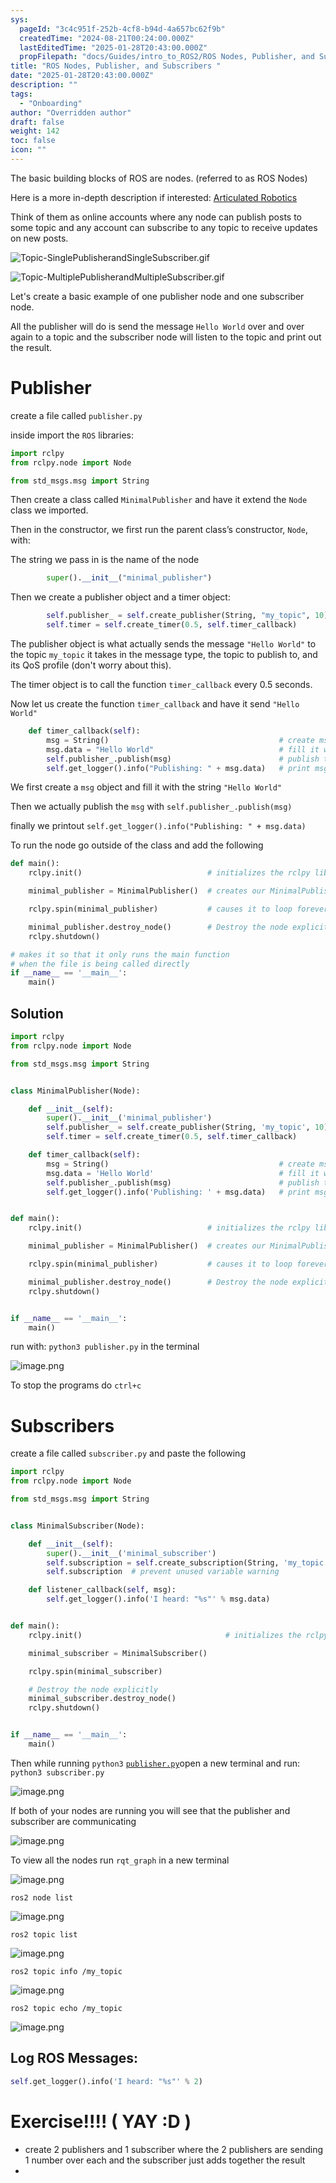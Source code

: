 ```yaml
---
sys:
  pageId: "3c4c951f-252b-4cf8-b94d-4a657bc62f9b"
  createdTime: "2024-08-21T00:24:00.000Z"
  lastEditedTime: "2025-01-28T20:43:00.000Z"
  propFilepath: "docs/Guides/intro_to_ROS2/ROS Nodes, Publisher, and Subscribers .md"
title: "ROS Nodes, Publisher, and Subscribers "
date: "2025-01-28T20:43:00.000Z"
description: ""
tags:
  - "Onboarding"
author: "Overridden author"
draft: false
weight: 142
toc: false
icon: ""
---
```


The basic building blocks of ROS are nodes. (referred to as ROS Nodes)

Here is a more in-depth description if interested: [Articulated Robotics](https://articulatedrobotics.xyz/tutorials/ready-for-ros/ros-overview#2-nodes)

Think of them as online accounts where any node can publish posts to some topic and any account can subscribe to any topic to receive updates on new posts.

![Topic-SinglePublisherandSingleSubscriber.gif](https://docs.ros.org/en/humble/_images/Topic-SinglePublisherandSingleSubscriber.gif)

![Topic-MultiplePublisherandMultipleSubscriber.gif](https://docs.ros.org/en/humble/_images/Topic-MultiplePublisherandMultipleSubscriber.gif)

Let's create a basic example of one publisher node and one subscriber node.

All the publisher will do is send the message `Hello World` over and over again to a topic and the subscriber node will listen to the topic and print out the result.

# Publisher

create a file called `publisher.py` 

inside import the `ROS` libraries:

```python
import rclpy
from rclpy.node import Node

from std_msgs.msg import String
```

Then create a class called `MinimalPublisher` and have it extend the `Node` class we imported.

Then in the constructor, we first run the parent class’s constructor, `Node`, with:

The string we pass in is the name of the node

```python
        super().__init__("minimal_publisher")
```

Then we create a publisher object and a timer object:

```python
        self.publisher_ = self.create_publisher(String, "my_topic", 10)
        self.timer = self.create_timer(0.5, self.timer_callback)
```

The publisher object is what actually sends the message `"Hello World"` to the topic `my_topic` it takes in the message type, the topic to publish to, and its QoS profile (don't worry about this).

The timer object is to call the function `timer_callback` every 0.5 seconds.

Now let us create the function `timer_callback` and have it send `"Hello World"`

```python
    def timer_callback(self):
        msg = String()                                      # create msg object
        msg.data = "Hello World"                            # fill it with data
        self.publisher_.publish(msg)                        # publish the message
        self.get_logger().info("Publishing: " + msg.data)   # print msg
```

We first create a `msg` object and fill it with the string `"Hello World"`

Then we actually publish the `msg` with `self.publisher_.publish(msg)`

finally we printout `self.get_logger().info("Publishing: " + msg.data)`

To run the node go outside of the class and add the following

```python
def main():
    rclpy.init()                            # initializes the rclpy library

    minimal_publisher = MinimalPublisher()  # creates our MinimalPublisher object

    rclpy.spin(minimal_publisher)           # causes it to loop forever

    minimal_publisher.destroy_node()        # Destroy the node explicitly
    rclpy.shutdown()

# makes it so that it only runs the main function
# when the file is being called directly
if __name__ == '__main__': 
    main()
```

## Solution

```python
import rclpy
from rclpy.node import Node

from std_msgs.msg import String


class MinimalPublisher(Node):

    def __init__(self):
        super().__init__('minimal_publisher')
        self.publisher_ = self.create_publisher(String, 'my_topic', 10)
        self.timer = self.create_timer(0.5, self.timer_callback)

    def timer_callback(self):
        msg = String()                                      # create msg object
        msg.data = 'Hello World'                            # fill it with data
        self.publisher_.publish(msg)                        # publish the message
        self.get_logger().info('Publishing: ' + msg.data)   # print msg


def main():
    rclpy.init()                            # initializes the rclpy library

    minimal_publisher = MinimalPublisher()  # creates our MinimalPublisher object

    rclpy.spin(minimal_publisher)           # causes it to loop forever

    minimal_publisher.destroy_node()        # Destroy the node explicitly
    rclpy.shutdown()


if __name__ == '__main__':
    main()
```

run with: `python3 publisher.py` in the terminal

![image.png](https://prod-files-secure.s3.us-west-2.amazonaws.com/d518164a-d88e-44d1-a4ee-3adb3bd8bce0/9214accb-ad5b-44f1-a31c-b3167c59138b/image.png?X-Amz-Algorithm=AWS4-HMAC-SHA256&X-Amz-Content-Sha256=UNSIGNED-PAYLOAD&X-Amz-Credential=ASIAZI2LB4663V2TJ2EY%2F20250225%2Fus-west-2%2Fs3%2Faws4_request&X-Amz-Date=20250225T190258Z&X-Amz-Expires=3600&X-Amz-Security-Token=IQoJb3JpZ2luX2VjEBIaCXVzLXdlc3QtMiJIMEYCIQDpw3vbBZUe6Bg8ceUJ1KF8AQcV6WBiEACOG4fyMPRx%2BQIhANyeyCwe5A03uV33Cqb5I%2FpvGaFaUNOw8UvOdek4gy8SKv8DCEsQABoMNjM3NDIzMTgzODA1Igxp8IkvC7WhLqslKd8q3AOS5rtjHRKpprUKJgInI5sgmMCcmk5HZves%2FmPzAVuXpHqgmMQxJGSYwKkd8EVWO1Z8a3%2B8WWN%2FY4qRplmkk8%2BwWLeBLTF5O8PqwarCzfWMEQRXFi0l6uYP4dxtMyvo8ePVci3pp6%2Bu9dX9VqB%2FHsxneXLsjQuBUyQMm0ZyRPAxvbTGjr3f5aURwsMT%2B9gw9slooVpttHmupMIKQSM5VN0lygDchA4WrOMYHdCDElYEEwVzx7f5WDFitZiqyF6V2Yl3kJYyVCONdZTKZy47HhN0MAUlVx%2FcGF3OS0biDZWONf9TXiTH8%2FZ6RVeSYzZBswsjhBv7AuZM4unYqT4qvw8%2FKcOSSYJR0dc8QLU%2BEwkKjvBE8AsAMgiulizBy6TiW2Okb3GQXlKX1Fm0H0UAcTLWEdnkh%2FQ%2BE2AxxlX7aFvEC4%2BuwFCzUX2MT0o%2FwZ7s4bFa2iX3T8thf8xBvdySvIMNztNNrBw0FJNkdThEJa%2FOZvkMMC%2B7g39pZZxlwxHYYCwqQT9wZZTFMuWeXrEpGllWCoFrUUxoqHMl%2BDC3p8sKbXF8dpxV%2F963zL2O3C%2F5VKp5j5O2fsBbZIDrZPotsS6R5WhJ3rAfdhE7FKx%2FlIbY9Gn5mi7LBdSlLoPStDCHjfi9BjqkAW2ImeYxIVFjdapsCd1heCIAZyqLZDhq4yPnfuoLyqlyx%2BPjQZH7Zxh6j26rhmJ6wvbB635hYDEvV%2BzGcIhpz4p6IocHCCg3Xhz%2FLjeL4FySSBm6%2FUkIPZt4EhwLO%2FM1bDO0kRLVnR1Eu3dULbpHOhPPuDc1df%2BYSlKWksxjjLtgBVVd1VHCbD%2FIzQDp%2FKBfQEZ%2Fafjl24ul8LwbVaqL3h1YPiL4&X-Amz-Signature=1040907fbf2b6f9e8d8343ae182a7f1b01637450120cab39aa4c6fa26f880fea&X-Amz-SignedHeaders=host&x-id=GetObject)

To stop the programs do `ctrl+c`

# Subscribers

create a file called `subscriber.py` and paste the following

```python
import rclpy
from rclpy.node import Node

from std_msgs.msg import String


class MinimalSubscriber(Node):

    def __init__(self):
        super().__init__('minimal_subscriber')
        self.subscription = self.create_subscription(String, 'my_topic', self.listener_callback, 10)
        self.subscription  # prevent unused variable warning

    def listener_callback(self, msg):
        self.get_logger().info('I heard: "%s"' % msg.data)


def main():
    rclpy.init()                                # initializes the rclpy library

    minimal_subscriber = MinimalSubscriber()

    rclpy.spin(minimal_subscriber)

    # Destroy the node explicitly
    minimal_subscriber.destroy_node()
    rclpy.shutdown()


if __name__ == '__main__':
    main()
```

Then while running `python3` [`publisher.py`](http://publisher.py/)open a new terminal and run: `python3 subscriber.py` 

![image.png](https://prod-files-secure.s3.us-west-2.amazonaws.com/d518164a-d88e-44d1-a4ee-3adb3bd8bce0/611fccf2-c738-4dbd-94e9-98f209092866/image.png?X-Amz-Algorithm=AWS4-HMAC-SHA256&X-Amz-Content-Sha256=UNSIGNED-PAYLOAD&X-Amz-Credential=ASIAZI2LB4663V2TJ2EY%2F20250225%2Fus-west-2%2Fs3%2Faws4_request&X-Amz-Date=20250225T190258Z&X-Amz-Expires=3600&X-Amz-Security-Token=IQoJb3JpZ2luX2VjEBIaCXVzLXdlc3QtMiJIMEYCIQDpw3vbBZUe6Bg8ceUJ1KF8AQcV6WBiEACOG4fyMPRx%2BQIhANyeyCwe5A03uV33Cqb5I%2FpvGaFaUNOw8UvOdek4gy8SKv8DCEsQABoMNjM3NDIzMTgzODA1Igxp8IkvC7WhLqslKd8q3AOS5rtjHRKpprUKJgInI5sgmMCcmk5HZves%2FmPzAVuXpHqgmMQxJGSYwKkd8EVWO1Z8a3%2B8WWN%2FY4qRplmkk8%2BwWLeBLTF5O8PqwarCzfWMEQRXFi0l6uYP4dxtMyvo8ePVci3pp6%2Bu9dX9VqB%2FHsxneXLsjQuBUyQMm0ZyRPAxvbTGjr3f5aURwsMT%2B9gw9slooVpttHmupMIKQSM5VN0lygDchA4WrOMYHdCDElYEEwVzx7f5WDFitZiqyF6V2Yl3kJYyVCONdZTKZy47HhN0MAUlVx%2FcGF3OS0biDZWONf9TXiTH8%2FZ6RVeSYzZBswsjhBv7AuZM4unYqT4qvw8%2FKcOSSYJR0dc8QLU%2BEwkKjvBE8AsAMgiulizBy6TiW2Okb3GQXlKX1Fm0H0UAcTLWEdnkh%2FQ%2BE2AxxlX7aFvEC4%2BuwFCzUX2MT0o%2FwZ7s4bFa2iX3T8thf8xBvdySvIMNztNNrBw0FJNkdThEJa%2FOZvkMMC%2B7g39pZZxlwxHYYCwqQT9wZZTFMuWeXrEpGllWCoFrUUxoqHMl%2BDC3p8sKbXF8dpxV%2F963zL2O3C%2F5VKp5j5O2fsBbZIDrZPotsS6R5WhJ3rAfdhE7FKx%2FlIbY9Gn5mi7LBdSlLoPStDCHjfi9BjqkAW2ImeYxIVFjdapsCd1heCIAZyqLZDhq4yPnfuoLyqlyx%2BPjQZH7Zxh6j26rhmJ6wvbB635hYDEvV%2BzGcIhpz4p6IocHCCg3Xhz%2FLjeL4FySSBm6%2FUkIPZt4EhwLO%2FM1bDO0kRLVnR1Eu3dULbpHOhPPuDc1df%2BYSlKWksxjjLtgBVVd1VHCbD%2FIzQDp%2FKBfQEZ%2Fafjl24ul8LwbVaqL3h1YPiL4&X-Amz-Signature=efa7f98b51af1e01de07c56f985cd892421f5e8e781e9db09cace34210368224&X-Amz-SignedHeaders=host&x-id=GetObject)

If both of your nodes are running you will see that the publisher and subscriber are communicating

![image.png](https://prod-files-secure.s3.us-west-2.amazonaws.com/d518164a-d88e-44d1-a4ee-3adb3bd8bce0/eea428b5-1cf0-43bb-a30b-81cbaf6c5c78/image.png?X-Amz-Algorithm=AWS4-HMAC-SHA256&X-Amz-Content-Sha256=UNSIGNED-PAYLOAD&X-Amz-Credential=ASIAZI2LB4663V2TJ2EY%2F20250225%2Fus-west-2%2Fs3%2Faws4_request&X-Amz-Date=20250225T190258Z&X-Amz-Expires=3600&X-Amz-Security-Token=IQoJb3JpZ2luX2VjEBIaCXVzLXdlc3QtMiJIMEYCIQDpw3vbBZUe6Bg8ceUJ1KF8AQcV6WBiEACOG4fyMPRx%2BQIhANyeyCwe5A03uV33Cqb5I%2FpvGaFaUNOw8UvOdek4gy8SKv8DCEsQABoMNjM3NDIzMTgzODA1Igxp8IkvC7WhLqslKd8q3AOS5rtjHRKpprUKJgInI5sgmMCcmk5HZves%2FmPzAVuXpHqgmMQxJGSYwKkd8EVWO1Z8a3%2B8WWN%2FY4qRplmkk8%2BwWLeBLTF5O8PqwarCzfWMEQRXFi0l6uYP4dxtMyvo8ePVci3pp6%2Bu9dX9VqB%2FHsxneXLsjQuBUyQMm0ZyRPAxvbTGjr3f5aURwsMT%2B9gw9slooVpttHmupMIKQSM5VN0lygDchA4WrOMYHdCDElYEEwVzx7f5WDFitZiqyF6V2Yl3kJYyVCONdZTKZy47HhN0MAUlVx%2FcGF3OS0biDZWONf9TXiTH8%2FZ6RVeSYzZBswsjhBv7AuZM4unYqT4qvw8%2FKcOSSYJR0dc8QLU%2BEwkKjvBE8AsAMgiulizBy6TiW2Okb3GQXlKX1Fm0H0UAcTLWEdnkh%2FQ%2BE2AxxlX7aFvEC4%2BuwFCzUX2MT0o%2FwZ7s4bFa2iX3T8thf8xBvdySvIMNztNNrBw0FJNkdThEJa%2FOZvkMMC%2B7g39pZZxlwxHYYCwqQT9wZZTFMuWeXrEpGllWCoFrUUxoqHMl%2BDC3p8sKbXF8dpxV%2F963zL2O3C%2F5VKp5j5O2fsBbZIDrZPotsS6R5WhJ3rAfdhE7FKx%2FlIbY9Gn5mi7LBdSlLoPStDCHjfi9BjqkAW2ImeYxIVFjdapsCd1heCIAZyqLZDhq4yPnfuoLyqlyx%2BPjQZH7Zxh6j26rhmJ6wvbB635hYDEvV%2BzGcIhpz4p6IocHCCg3Xhz%2FLjeL4FySSBm6%2FUkIPZt4EhwLO%2FM1bDO0kRLVnR1Eu3dULbpHOhPPuDc1df%2BYSlKWksxjjLtgBVVd1VHCbD%2FIzQDp%2FKBfQEZ%2Fafjl24ul8LwbVaqL3h1YPiL4&X-Amz-Signature=32989ebee25a7c1fc2b560f588ef43bb403642bf48f00f5c89d24633609b191c&X-Amz-SignedHeaders=host&x-id=GetObject)

To view all the nodes run `rqt_graph` in a new terminal

![image.png](https://prod-files-secure.s3.us-west-2.amazonaws.com/d518164a-d88e-44d1-a4ee-3adb3bd8bce0/1d98e964-4318-4d62-b5c4-8c8f78368598/image.png?X-Amz-Algorithm=AWS4-HMAC-SHA256&X-Amz-Content-Sha256=UNSIGNED-PAYLOAD&X-Amz-Credential=ASIAZI2LB4663V2TJ2EY%2F20250225%2Fus-west-2%2Fs3%2Faws4_request&X-Amz-Date=20250225T190258Z&X-Amz-Expires=3600&X-Amz-Security-Token=IQoJb3JpZ2luX2VjEBIaCXVzLXdlc3QtMiJIMEYCIQDpw3vbBZUe6Bg8ceUJ1KF8AQcV6WBiEACOG4fyMPRx%2BQIhANyeyCwe5A03uV33Cqb5I%2FpvGaFaUNOw8UvOdek4gy8SKv8DCEsQABoMNjM3NDIzMTgzODA1Igxp8IkvC7WhLqslKd8q3AOS5rtjHRKpprUKJgInI5sgmMCcmk5HZves%2FmPzAVuXpHqgmMQxJGSYwKkd8EVWO1Z8a3%2B8WWN%2FY4qRplmkk8%2BwWLeBLTF5O8PqwarCzfWMEQRXFi0l6uYP4dxtMyvo8ePVci3pp6%2Bu9dX9VqB%2FHsxneXLsjQuBUyQMm0ZyRPAxvbTGjr3f5aURwsMT%2B9gw9slooVpttHmupMIKQSM5VN0lygDchA4WrOMYHdCDElYEEwVzx7f5WDFitZiqyF6V2Yl3kJYyVCONdZTKZy47HhN0MAUlVx%2FcGF3OS0biDZWONf9TXiTH8%2FZ6RVeSYzZBswsjhBv7AuZM4unYqT4qvw8%2FKcOSSYJR0dc8QLU%2BEwkKjvBE8AsAMgiulizBy6TiW2Okb3GQXlKX1Fm0H0UAcTLWEdnkh%2FQ%2BE2AxxlX7aFvEC4%2BuwFCzUX2MT0o%2FwZ7s4bFa2iX3T8thf8xBvdySvIMNztNNrBw0FJNkdThEJa%2FOZvkMMC%2B7g39pZZxlwxHYYCwqQT9wZZTFMuWeXrEpGllWCoFrUUxoqHMl%2BDC3p8sKbXF8dpxV%2F963zL2O3C%2F5VKp5j5O2fsBbZIDrZPotsS6R5WhJ3rAfdhE7FKx%2FlIbY9Gn5mi7LBdSlLoPStDCHjfi9BjqkAW2ImeYxIVFjdapsCd1heCIAZyqLZDhq4yPnfuoLyqlyx%2BPjQZH7Zxh6j26rhmJ6wvbB635hYDEvV%2BzGcIhpz4p6IocHCCg3Xhz%2FLjeL4FySSBm6%2FUkIPZt4EhwLO%2FM1bDO0kRLVnR1Eu3dULbpHOhPPuDc1df%2BYSlKWksxjjLtgBVVd1VHCbD%2FIzQDp%2FKBfQEZ%2Fafjl24ul8LwbVaqL3h1YPiL4&X-Amz-Signature=57e2acee49bc7ba26a89143b71594cfca5379c6617346ef4ed0348e673a6fb4c&X-Amz-SignedHeaders=host&x-id=GetObject)

`ros2 node list`

![image.png](https://prod-files-secure.s3.us-west-2.amazonaws.com/d518164a-d88e-44d1-a4ee-3adb3bd8bce0/680ac8cf-e6d9-4164-9ece-5b9a6fccffee/image.png?X-Amz-Algorithm=AWS4-HMAC-SHA256&X-Amz-Content-Sha256=UNSIGNED-PAYLOAD&X-Amz-Credential=ASIAZI2LB4663V2TJ2EY%2F20250225%2Fus-west-2%2Fs3%2Faws4_request&X-Amz-Date=20250225T190258Z&X-Amz-Expires=3600&X-Amz-Security-Token=IQoJb3JpZ2luX2VjEBIaCXVzLXdlc3QtMiJIMEYCIQDpw3vbBZUe6Bg8ceUJ1KF8AQcV6WBiEACOG4fyMPRx%2BQIhANyeyCwe5A03uV33Cqb5I%2FpvGaFaUNOw8UvOdek4gy8SKv8DCEsQABoMNjM3NDIzMTgzODA1Igxp8IkvC7WhLqslKd8q3AOS5rtjHRKpprUKJgInI5sgmMCcmk5HZves%2FmPzAVuXpHqgmMQxJGSYwKkd8EVWO1Z8a3%2B8WWN%2FY4qRplmkk8%2BwWLeBLTF5O8PqwarCzfWMEQRXFi0l6uYP4dxtMyvo8ePVci3pp6%2Bu9dX9VqB%2FHsxneXLsjQuBUyQMm0ZyRPAxvbTGjr3f5aURwsMT%2B9gw9slooVpttHmupMIKQSM5VN0lygDchA4WrOMYHdCDElYEEwVzx7f5WDFitZiqyF6V2Yl3kJYyVCONdZTKZy47HhN0MAUlVx%2FcGF3OS0biDZWONf9TXiTH8%2FZ6RVeSYzZBswsjhBv7AuZM4unYqT4qvw8%2FKcOSSYJR0dc8QLU%2BEwkKjvBE8AsAMgiulizBy6TiW2Okb3GQXlKX1Fm0H0UAcTLWEdnkh%2FQ%2BE2AxxlX7aFvEC4%2BuwFCzUX2MT0o%2FwZ7s4bFa2iX3T8thf8xBvdySvIMNztNNrBw0FJNkdThEJa%2FOZvkMMC%2B7g39pZZxlwxHYYCwqQT9wZZTFMuWeXrEpGllWCoFrUUxoqHMl%2BDC3p8sKbXF8dpxV%2F963zL2O3C%2F5VKp5j5O2fsBbZIDrZPotsS6R5WhJ3rAfdhE7FKx%2FlIbY9Gn5mi7LBdSlLoPStDCHjfi9BjqkAW2ImeYxIVFjdapsCd1heCIAZyqLZDhq4yPnfuoLyqlyx%2BPjQZH7Zxh6j26rhmJ6wvbB635hYDEvV%2BzGcIhpz4p6IocHCCg3Xhz%2FLjeL4FySSBm6%2FUkIPZt4EhwLO%2FM1bDO0kRLVnR1Eu3dULbpHOhPPuDc1df%2BYSlKWksxjjLtgBVVd1VHCbD%2FIzQDp%2FKBfQEZ%2Fafjl24ul8LwbVaqL3h1YPiL4&X-Amz-Signature=e57cea4d82197529a155f1a859a1f1cca551745e462809d79d775e34fe1da7f5&X-Amz-SignedHeaders=host&x-id=GetObject)

`ros2 topic list`

![image.png](https://prod-files-secure.s3.us-west-2.amazonaws.com/d518164a-d88e-44d1-a4ee-3adb3bd8bce0/eee2ebe1-27ef-4a4a-96fb-2ca54126fb29/image.png?X-Amz-Algorithm=AWS4-HMAC-SHA256&X-Amz-Content-Sha256=UNSIGNED-PAYLOAD&X-Amz-Credential=ASIAZI2LB4663V2TJ2EY%2F20250225%2Fus-west-2%2Fs3%2Faws4_request&X-Amz-Date=20250225T190258Z&X-Amz-Expires=3600&X-Amz-Security-Token=IQoJb3JpZ2luX2VjEBIaCXVzLXdlc3QtMiJIMEYCIQDpw3vbBZUe6Bg8ceUJ1KF8AQcV6WBiEACOG4fyMPRx%2BQIhANyeyCwe5A03uV33Cqb5I%2FpvGaFaUNOw8UvOdek4gy8SKv8DCEsQABoMNjM3NDIzMTgzODA1Igxp8IkvC7WhLqslKd8q3AOS5rtjHRKpprUKJgInI5sgmMCcmk5HZves%2FmPzAVuXpHqgmMQxJGSYwKkd8EVWO1Z8a3%2B8WWN%2FY4qRplmkk8%2BwWLeBLTF5O8PqwarCzfWMEQRXFi0l6uYP4dxtMyvo8ePVci3pp6%2Bu9dX9VqB%2FHsxneXLsjQuBUyQMm0ZyRPAxvbTGjr3f5aURwsMT%2B9gw9slooVpttHmupMIKQSM5VN0lygDchA4WrOMYHdCDElYEEwVzx7f5WDFitZiqyF6V2Yl3kJYyVCONdZTKZy47HhN0MAUlVx%2FcGF3OS0biDZWONf9TXiTH8%2FZ6RVeSYzZBswsjhBv7AuZM4unYqT4qvw8%2FKcOSSYJR0dc8QLU%2BEwkKjvBE8AsAMgiulizBy6TiW2Okb3GQXlKX1Fm0H0UAcTLWEdnkh%2FQ%2BE2AxxlX7aFvEC4%2BuwFCzUX2MT0o%2FwZ7s4bFa2iX3T8thf8xBvdySvIMNztNNrBw0FJNkdThEJa%2FOZvkMMC%2B7g39pZZxlwxHYYCwqQT9wZZTFMuWeXrEpGllWCoFrUUxoqHMl%2BDC3p8sKbXF8dpxV%2F963zL2O3C%2F5VKp5j5O2fsBbZIDrZPotsS6R5WhJ3rAfdhE7FKx%2FlIbY9Gn5mi7LBdSlLoPStDCHjfi9BjqkAW2ImeYxIVFjdapsCd1heCIAZyqLZDhq4yPnfuoLyqlyx%2BPjQZH7Zxh6j26rhmJ6wvbB635hYDEvV%2BzGcIhpz4p6IocHCCg3Xhz%2FLjeL4FySSBm6%2FUkIPZt4EhwLO%2FM1bDO0kRLVnR1Eu3dULbpHOhPPuDc1df%2BYSlKWksxjjLtgBVVd1VHCbD%2FIzQDp%2FKBfQEZ%2Fafjl24ul8LwbVaqL3h1YPiL4&X-Amz-Signature=1c4569dcf864eacad499ea214c83a0ca6745ef0926ee26fe4256cc3a52719383&X-Amz-SignedHeaders=host&x-id=GetObject)

`ros2 topic info /my_topic`

![image.png](https://prod-files-secure.s3.us-west-2.amazonaws.com/d518164a-d88e-44d1-a4ee-3adb3bd8bce0/6288ef12-cb9e-406f-b9eb-65feed3a9011/image.png?X-Amz-Algorithm=AWS4-HMAC-SHA256&X-Amz-Content-Sha256=UNSIGNED-PAYLOAD&X-Amz-Credential=ASIAZI2LB4663V2TJ2EY%2F20250225%2Fus-west-2%2Fs3%2Faws4_request&X-Amz-Date=20250225T190258Z&X-Amz-Expires=3600&X-Amz-Security-Token=IQoJb3JpZ2luX2VjEBIaCXVzLXdlc3QtMiJIMEYCIQDpw3vbBZUe6Bg8ceUJ1KF8AQcV6WBiEACOG4fyMPRx%2BQIhANyeyCwe5A03uV33Cqb5I%2FpvGaFaUNOw8UvOdek4gy8SKv8DCEsQABoMNjM3NDIzMTgzODA1Igxp8IkvC7WhLqslKd8q3AOS5rtjHRKpprUKJgInI5sgmMCcmk5HZves%2FmPzAVuXpHqgmMQxJGSYwKkd8EVWO1Z8a3%2B8WWN%2FY4qRplmkk8%2BwWLeBLTF5O8PqwarCzfWMEQRXFi0l6uYP4dxtMyvo8ePVci3pp6%2Bu9dX9VqB%2FHsxneXLsjQuBUyQMm0ZyRPAxvbTGjr3f5aURwsMT%2B9gw9slooVpttHmupMIKQSM5VN0lygDchA4WrOMYHdCDElYEEwVzx7f5WDFitZiqyF6V2Yl3kJYyVCONdZTKZy47HhN0MAUlVx%2FcGF3OS0biDZWONf9TXiTH8%2FZ6RVeSYzZBswsjhBv7AuZM4unYqT4qvw8%2FKcOSSYJR0dc8QLU%2BEwkKjvBE8AsAMgiulizBy6TiW2Okb3GQXlKX1Fm0H0UAcTLWEdnkh%2FQ%2BE2AxxlX7aFvEC4%2BuwFCzUX2MT0o%2FwZ7s4bFa2iX3T8thf8xBvdySvIMNztNNrBw0FJNkdThEJa%2FOZvkMMC%2B7g39pZZxlwxHYYCwqQT9wZZTFMuWeXrEpGllWCoFrUUxoqHMl%2BDC3p8sKbXF8dpxV%2F963zL2O3C%2F5VKp5j5O2fsBbZIDrZPotsS6R5WhJ3rAfdhE7FKx%2FlIbY9Gn5mi7LBdSlLoPStDCHjfi9BjqkAW2ImeYxIVFjdapsCd1heCIAZyqLZDhq4yPnfuoLyqlyx%2BPjQZH7Zxh6j26rhmJ6wvbB635hYDEvV%2BzGcIhpz4p6IocHCCg3Xhz%2FLjeL4FySSBm6%2FUkIPZt4EhwLO%2FM1bDO0kRLVnR1Eu3dULbpHOhPPuDc1df%2BYSlKWksxjjLtgBVVd1VHCbD%2FIzQDp%2FKBfQEZ%2Fafjl24ul8LwbVaqL3h1YPiL4&X-Amz-Signature=bc08731dde0240057d6c2e2905079ba498975d934223c684c625d4b091dd60d6&X-Amz-SignedHeaders=host&x-id=GetObject)

`ros2 topic echo /my_topic`

![image.png](https://prod-files-secure.s3.us-west-2.amazonaws.com/d518164a-d88e-44d1-a4ee-3adb3bd8bce0/0a6fcb4d-422d-4a6c-a803-749ef4adf2c6/image.png?X-Amz-Algorithm=AWS4-HMAC-SHA256&X-Amz-Content-Sha256=UNSIGNED-PAYLOAD&X-Amz-Credential=ASIAZI2LB4663V2TJ2EY%2F20250225%2Fus-west-2%2Fs3%2Faws4_request&X-Amz-Date=20250225T190258Z&X-Amz-Expires=3600&X-Amz-Security-Token=IQoJb3JpZ2luX2VjEBIaCXVzLXdlc3QtMiJIMEYCIQDpw3vbBZUe6Bg8ceUJ1KF8AQcV6WBiEACOG4fyMPRx%2BQIhANyeyCwe5A03uV33Cqb5I%2FpvGaFaUNOw8UvOdek4gy8SKv8DCEsQABoMNjM3NDIzMTgzODA1Igxp8IkvC7WhLqslKd8q3AOS5rtjHRKpprUKJgInI5sgmMCcmk5HZves%2FmPzAVuXpHqgmMQxJGSYwKkd8EVWO1Z8a3%2B8WWN%2FY4qRplmkk8%2BwWLeBLTF5O8PqwarCzfWMEQRXFi0l6uYP4dxtMyvo8ePVci3pp6%2Bu9dX9VqB%2FHsxneXLsjQuBUyQMm0ZyRPAxvbTGjr3f5aURwsMT%2B9gw9slooVpttHmupMIKQSM5VN0lygDchA4WrOMYHdCDElYEEwVzx7f5WDFitZiqyF6V2Yl3kJYyVCONdZTKZy47HhN0MAUlVx%2FcGF3OS0biDZWONf9TXiTH8%2FZ6RVeSYzZBswsjhBv7AuZM4unYqT4qvw8%2FKcOSSYJR0dc8QLU%2BEwkKjvBE8AsAMgiulizBy6TiW2Okb3GQXlKX1Fm0H0UAcTLWEdnkh%2FQ%2BE2AxxlX7aFvEC4%2BuwFCzUX2MT0o%2FwZ7s4bFa2iX3T8thf8xBvdySvIMNztNNrBw0FJNkdThEJa%2FOZvkMMC%2B7g39pZZxlwxHYYCwqQT9wZZTFMuWeXrEpGllWCoFrUUxoqHMl%2BDC3p8sKbXF8dpxV%2F963zL2O3C%2F5VKp5j5O2fsBbZIDrZPotsS6R5WhJ3rAfdhE7FKx%2FlIbY9Gn5mi7LBdSlLoPStDCHjfi9BjqkAW2ImeYxIVFjdapsCd1heCIAZyqLZDhq4yPnfuoLyqlyx%2BPjQZH7Zxh6j26rhmJ6wvbB635hYDEvV%2BzGcIhpz4p6IocHCCg3Xhz%2FLjeL4FySSBm6%2FUkIPZt4EhwLO%2FM1bDO0kRLVnR1Eu3dULbpHOhPPuDc1df%2BYSlKWksxjjLtgBVVd1VHCbD%2FIzQDp%2FKBfQEZ%2Fafjl24ul8LwbVaqL3h1YPiL4&X-Amz-Signature=8512363dcc89d1fded56c494003cc7e865fac65106613b60ebd69d5d5e5ef850&X-Amz-SignedHeaders=host&x-id=GetObject)

## Log ROS Messages:

```python
self.get_logger().info('I heard: "%s"' % 2)
```

# Exercise!!!! ( YAY :D )

- create 2 publishers and 1 subscriber where the 2 publishers are sending 1 number over each and the subscriber just adds together the result
- 

